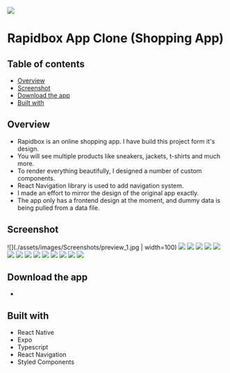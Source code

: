 ![](https://play-lh.googleusercontent.com/ny3-SBXBhWBVxRgr6A0wMIfdl1j9bK4Thb8k6LYJDgh41nZYyEPulYBsVAqPvH0hSA)

# Rapidbox App Clone (Shopping App)

## Table of contents

- [Overview](#overview)
- [Screenshot](#screenshot)
- [Download the app](#Download-the-app)
- [Built with](#Built-with)

## Overview

- Rapidbox is an online shopping app. I have build this project form it's design.
- You will see multiple products like sneakers, jackets, t-shirts and much more.
- To render everything beautifully, I designed a number of custom components.
- React Navigation library is used to add navigation system.
- I made an effort to mirror the design of the original app exactly.
- The app only has a frontend design at the moment, and dummy data is being pulled from a data file.

## Screenshot

![](./assets/images/Screenshots/preview_1.jpg | width=100)
![](./assets/images/Screenshots/preview_2.jpg)
![](./assets/images/Screenshots/preview_3.jpg)
![](./assets/images/Screenshots/preview_4.jpg)
![](./assets/images/Screenshots/preview_5.jpg)
![](./assets/images/Screenshots/preview_6.jpg)
![](./assets/images/Screenshots/preview_7.jpg)
![](./assets/images/Screenshots/preview_8.jpg)
![](./assets/images/Screenshots/preview_9.jpg)
![](./assets/images/Screenshots/preview_10.jpg)
![](./assets/images/Screenshots/preview_11.jpg)
![](./assets/images/Screenshots/preview_12.jpg)
![](./assets/images/Screenshots/preview_13.jpg)
![](./assets/images/Screenshots/preview_14.jpg)
![](./assets/images/Screenshots/preview_15.jpg)

## Download the app

-

## Built with

- React Native
- Expo
- Typescript
- React Navigation
- Styled Components
